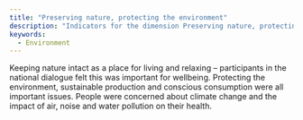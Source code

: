 ```yaml
---
title: "Preserving nature, protecting the environment"
description: "Indicators for the dimension Preserving nature, protecting the environment"
keywords:
  - Environment
---
```


Keeping nature intact as a place for living and relaxing – participants in the national dialogue felt this was important for wellbeing. Protecting the environment, sustainable production and conscious consumption were all important issues. People were concerned about climate change and the impact of air, noise and water pollution on their health.
